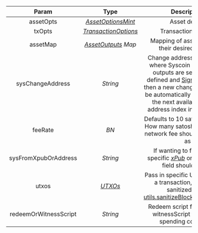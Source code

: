 |              Param               |   Type    |                         Description                          | Required |
| :------------------------------: | :-------: | :----------------------------------------------------------: | :------: |
| assetOpts | [*AssetOptionsMint*](types/#assetoptionsmint) |                        Asset details                         | no |
|   txOpts   | [*TransactionOptions*](types/#transactionoptions)  |                     Transaction options                      | no |
| assetMap |   [*AssetOutputs*](types/#assetoutputs) *Map*   |        Mapping of asset GUIDs to their desired outputs         |    yes     |
|         sysChangeAddress         | *String*  | Change address if defined is where Syscoin only change outputs are sent to. If not defined and [Signer](utils/#Signer) is defined then a new change address will be automatically created using the next available change address index in the [HD path](https://learnmeabitcoin.com/technical/derivation-paths) | no |
|             feeRate              |   *BN*    | Defaults to 10 satoshi per byte. How many satoshi per byte the network fee should be paid out as | no |
|       sysFromXpubOrAddress       | *String*  | If wanting to fund from a specific [*xPub*](types/#xpub) or address this field should be set | no |
|    utxos    | [*UTXOs*](types/#utxos) | Pass in specific UTXOs to fund a transaction, should be sanitized using <a href="utils/#sanitizeblockbookutxos">utils.sanitizeBlockbookUTXOs()</a> | no |
| redeemOrWitnessScript | *String* | Redeem script for P2SH and witnessScript for P2WSH spending conditions | no |
